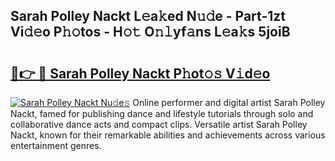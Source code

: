 ## Sarah Polley Nackt L𝚎a𝚔ed N𝚞𝚍e - Part-1zt Vi𝚍𝚎o P𝚑𝚘tos - H𝚘𝚝 O𝚗𝚕yf𝚊ns L𝚎a𝚔s 5joiB

# <h2><a href="http://kf485y.oniu.top/?m=Sarah+Polley+Nackt">🔗👉 🔴 Sarah Polley Nackt P𝚑ot𝚘𝚜 V𝚒d𝚎o</a></h2>

[![Sarah Polley Nackt Nu𝚍e𝚜](https://i.imgur.com/0qMVB7G.gif)](http://kf485y.oniu.top/?m=Sarah+Polley+Nackt)
Online performer and digital artist Sarah Polley Nackt, famed for publishing dance and lifestyle tutorials through solo and collaborative dance acts and compact clips. Versatile artist Sarah Polley Nackt, known for their remarkable abilities and achievements across various entertainment genres.  
